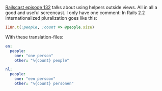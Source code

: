 [Railscast episode 132](http://railscasts.com/episodes/132-helpers-outside-views) talks about using
helpers outside views. All in all a good and useful screencast. I only have one comment: In Rails
2.2 internationalized pluralization goes like this:

``` ruby
I18n.t(:people, :count => @people.size)
```

With these translation-files:

``` yaml
en:
  people:
    one: "one person"
    other: "%{count} people"
```

``` yaml
nl:
  people:
    one: "een persoon"
    other: "%{count} personen"
```
